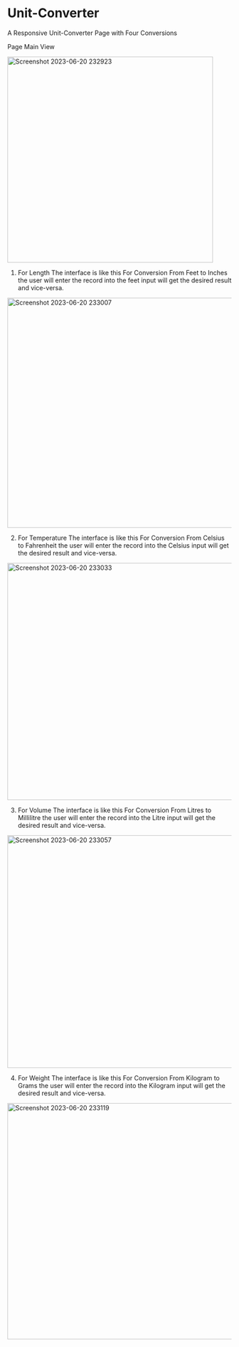 # Unit-Converter
A Responsive Unit-Converter Page with Four Conversions

Page Main View

<img width="462" alt="Screenshot 2023-06-20 232923" src="https://github.com/Aashish2109/Unit-Converter/assets/99539876/45bb0f1d-b4f2-48bb-81cd-1bc7ab3b6dc6">

1) For Length
The interface is like this
For Conversion From Feet to Inches the user will enter the record into the feet input will get the desired result and vice-versa.
<img width="516" alt="Screenshot 2023-06-20 233007" src="https://github.com/Aashish2109/Unit-Converter/assets/99539876/a0afe1c8-f672-4c8c-b6ed-f7ec1f092b4c">

2) For Temperature
The interface is like this
For Conversion From Celsius to Fahrenheit the user will enter the record into the Celsius input will get the desired result and vice-versa.
<img width="532" alt="Screenshot 2023-06-20 233033" src="https://github.com/Aashish2109/Unit-Converter/assets/99539876/2544de0d-d6a0-4b75-9a6d-0afce2d1f02f">

3) For Volume
The interface is like this
For Conversion From Litres to Millilitre the user will enter the record into the Litre input will get the desired result and vice-versa.
<img width="522" alt="Screenshot 2023-06-20 233057" src="https://github.com/Aashish2109/Unit-Converter/assets/99539876/9fc051f6-29c2-4b59-841f-a9352f885245">

4) For Weight
The interface is like this
For Conversion From Kilogram to Grams the user will enter the record into the Kilogram input will get the desired result and vice-versa.
<img width="530" alt="Screenshot 2023-06-20 233119" src="https://github.com/Aashish2109/Unit-Converter/assets/99539876/0e91b374-eda4-4ad3-93ae-138db0d44490">
